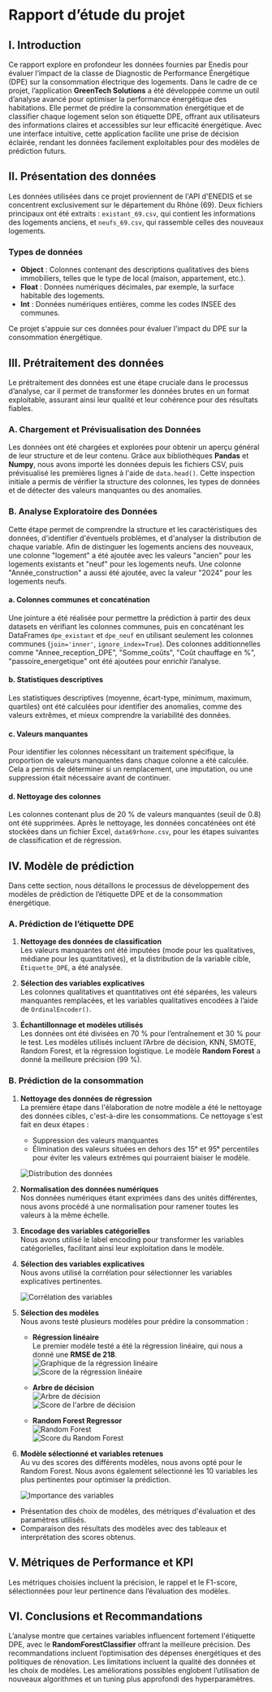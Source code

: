 # Rapport d’étude du projet

## I. Introduction
Ce rapport explore en profondeur les données fournies par Enedis pour évaluer l’impact de la classe de Diagnostic de Performance Énergétique (DPE) sur la consommation électrique des logements. Dans le cadre de ce projet, l’application **GreenTech Solutions** a été développée comme un outil d’analyse avancé pour optimiser la performance énergétique des habitations. Elle permet de prédire la consommation énergétique et de classifier chaque logement selon son étiquette DPE, offrant aux utilisateurs des informations claires et accessibles sur leur efficacité énergétique. Avec une interface intuitive, cette application facilite une prise de décision éclairée, rendant les données facilement exploitables pour des modèles de prédiction futurs.

## II. Présentation des données
Les données utilisées dans ce projet proviennent de l'API d'ENEDIS et se concentrent exclusivement sur le département du Rhône (69). Deux fichiers principaux ont été extraits : `existant_69.csv`, qui contient les informations des logements anciens, et `neufs_69.csv`, qui rassemble celles des nouveaux logements.

### Types de données
- **Object** : Colonnes contenant des descriptions qualitatives des biens immobiliers, telles que le type de local (maison, appartement, etc.).
- **Float** : Données numériques décimales, par exemple, la surface habitable des logements.
- **Int** : Données numériques entières, comme les codes INSEE des communes.

Ce projet s'appuie sur ces données pour évaluer l'impact du DPE sur la consommation énergétique.

## III. Prétraitement des données
Le prétraitement des données est une étape cruciale dans le processus d’analyse, car il permet de transformer les données brutes en un format exploitable, assurant ainsi leur qualité et leur cohérence pour des résultats fiables.

### A. Chargement et Prévisualisation des Données
Les données ont été chargées et explorées pour obtenir un aperçu général de leur structure et de leur contenu. Grâce aux bibliothèques **Pandas** et **Numpy**, nous avons importé les données depuis les fichiers CSV, puis prévisualisé les premières lignes à l'aide de `data.head()`. Cette inspection initiale a permis de vérifier la structure des colonnes, les types de données et de détecter des valeurs manquantes ou des anomalies.

### B. Analyse Exploratoire des Données
Cette étape permet de comprendre la structure et les caractéristiques des données, d'identifier d'éventuels problèmes, et d'analyser la distribution de chaque variable. Afin de distinguer les logements anciens des nouveaux, une colonne "logement" a été ajoutée avec les valeurs "ancien" pour les logements existants et "neuf" pour les logements neufs. Une colonne "Année_construction" a aussi été ajoutée, avec la valeur "2024" pour les logements neufs.

#### a. Colonnes communes et concaténation
Une jointure a été réalisée pour permettre la prédiction à partir des deux datasets en vérifiant les colonnes communes, puis en concaténant les DataFrames `dpe_existant` et `dpe_neuf` en utilisant seulement les colonnes communes (`join='inner'`, `ignore_index=True`). Des colonnes additionnelles comme "Annee_reception_DPE", "Somme_coûts", "Coût chauffage en %", "passoire_energetique" ont été ajoutées pour enrichir l’analyse.

#### b. Statistiques descriptives
Les statistiques descriptives (moyenne, écart-type, minimum, maximum, quartiles) ont été calculées pour identifier des anomalies, comme des valeurs extrêmes, et mieux comprendre la variabilité des données.

#### c. Valeurs manquantes
Pour identifier les colonnes nécessitant un traitement spécifique, la proportion de valeurs manquantes dans chaque colonne a été calculée. Cela a permis de déterminer si un remplacement, une imputation, ou une suppression était nécessaire avant de continuer.

#### d. Nettoyage des colonnes
Les colonnes contenant plus de 20 % de valeurs manquantes (seuil de 0.8) ont été supprimées. Après le nettoyage, les données concaténées ont été stockées dans un fichier Excel, `data69rhone.csv`, pour les étapes suivantes de classification et de régression.

## IV. Modèle de prédiction
Dans cette section, nous détaillons le processus de développement des modèles de prédiction de l’étiquette DPE et de la consommation énergétique.

### A. Prédiction de l’étiquette DPE
1. **Nettoyage des données de classification**  
   Les valeurs manquantes ont été imputées (mode pour les qualitatives, médiane pour les quantitatives), et la distribution de la variable cible, `Étiquette_DPE`, a été analysée.

2. **Sélection des variables explicatives**  
   Les colonnes qualitatives et quantitatives ont été séparées, les valeurs manquantes remplacées, et les variables qualitatives encodées à l’aide de `OrdinalEncoder()`.

3. **Échantillonnage et modèles utilisés**  
   Les données ont été divisées en 70 % pour l’entraînement et 30 % pour le test. Les modèles utilisés incluent l’Arbre de décision, KNN, SMOTE, Random Forest, et la régression logistique. Le modèle **Random Forest** a donné la meilleure précision (99 %).


### B. Prédiction de la consommation

1. **Nettoyage des données de régression**  
   La première étape dans l'élaboration de notre modèle a été le nettoyage des données cibles, c'est-à-dire les consommations. Ce nettoyage s'est fait en deux étapes :
   - Suppression des valeurs manquantes
   - Élimination des valeurs situées en dehors des 15ᵉ et 95ᵉ percentiles pour éviter les valeurs extrêmes qui pourraient biaiser le modèle.

   ![Distribution des données](assets/distribution.png)

2. **Normalisation des données numériques**  
   Nos données numériques étant exprimées dans des unités différentes, nous avons procédé à une normalisation pour ramener toutes les valeurs à la même échelle.

3. **Encodage des variables catégorielles**  
   Nous avons utilisé le label encoding pour transformer les variables catégorielles, facilitant ainsi leur exploitation dans le modèle.

4. **Sélection des variables explicatives**  
   Nous avons utilisé la corrélation pour sélectionner les variables explicatives pertinentes.

   ![Corrélation des variables](assets/correlationRegression.png)

5. **Sélection des modèles**  
   Nous avons testé plusieurs modèles pour prédire la consommation :

   - **Régression linéaire**  
     Le premier modèle testé a été la régression linéaire, qui nous a donné une **RMSE de 218**.  
     ![Graphique de la régression linéaire](assets/regression.png)  
     ![Score de la régression linéaire](assets/scorerrEGRESSION.png)

   - **Arbre de décision**  
     ![Arbre de décision](assets/arbreDecision.png)  
     ![Score de l'arbre de décision](assets/scoreArbre.png)

   - **Random Forest Regressor**  
     ![Random Forest](assets/randomForesst.png)  
     ![Score du Random Forest](assets/scoreForest.png)

6. **Modèle sélectionné et variables retenues**  
   Au vu des scores des différents modèles, nous avons opté pour le Random Forest. Nous avons également sélectionné les 10 variables les plus pertinentes pour optimiser la prédiction.  

   ![Importance des variables](assets/ImportanceVarible.png)

 

- Présentation des choix de modèles, des métriques d'évaluation et des paramètres utilisés.
- Comparaison des résultats des modèles avec des tableaux et interprétation des scores obtenus.

## V. Métriques de Performance et KPI
Les métriques choisies incluent la précision, le rappel et le F1-score, sélectionnées pour leur pertinence dans l’évaluation des modèles.

## VI. Conclusions et Recommandations
L’analyse montre que certaines variables influencent fortement l'étiquette DPE, avec le **RandomForestClassifier** offrant la meilleure précision. Des recommandations incluent l’optimisation des dépenses énergétiques et des politiques de rénovation. Les limitations incluent la qualité des données et les choix de modèles. Les améliorations possibles englobent l’utilisation de nouveaux algorithmes et un tuning plus approfondi des hyperparamètres.
